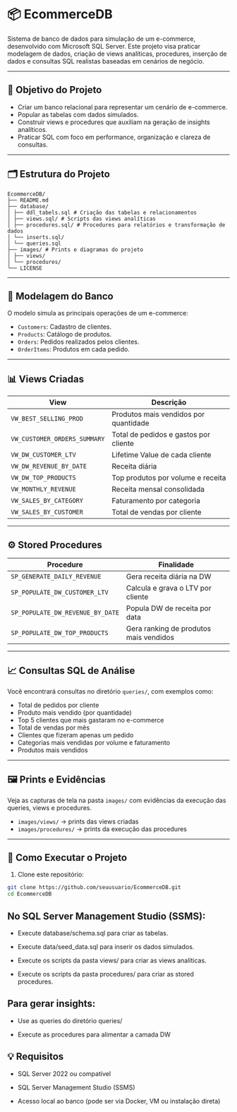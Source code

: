 # 📦 EcommerceDB

Sistema de banco de dados para simulação de um e-commerce, desenvolvido com Microsoft SQL Server. Este projeto visa praticar modelagem de dados, criação de views analíticas, procedures, inserção de dados e consultas SQL realistas baseadas em cenários de negócio.

---

## 🧠 Objetivo do Projeto

- Criar um banco relacional para representar um cenário de e-commerce.
- Popular as tabelas com dados simulados.
- Construir views e procedures que auxiliam na geração de insights analíticos.
- Praticar SQL com foco em performance, organização e clareza de consultas.

---

## 🗂 Estrutura do Projeto
```
EcommerceDB/
├── README.md
├── database/
│ ├── ddl_tabels.sql # Criação das tabelas e relacionamentos
│ ├── views.sql/ # Scripts das views analíticas
│ ├── procedures.sql/ # Procedures para relatórios e transformação de dados
│ └── inserts.sql/
│ └── queries.sql
├── images/ # Prints e diagramas do projeto
│ ├── views/
│ └── procedures/
└── LICENSE
```


---

## 🧱 Modelagem do Banco

O modelo simula as principais operações de um e-commerce:

- `Customers`: Cadastro de clientes.
- `Products`: Catálogo de produtos.
- `Orders`: Pedidos realizados pelos clientes.
- `OrderItems`: Produtos em cada pedido.

---

## 📊 Views Criadas

| View | Descrição |
|------|-----------|
| `VW_BEST_SELLING_PROD` | Produtos mais vendidos por quantidade |
| `VW_CUSTOMER_ORDERS_SUMMARY` | Total de pedidos e gastos por cliente |
| `VW_DW_CUSTOMER_LTV` | Lifetime Value de cada cliente |
| `VW_DW_REVENUE_BY_DATE` | Receita diária |
| `VW_DW_TOP_PRODUCTS` | Top produtos por volume e receita |
| `VW_MONTHLY_REVENUE` | Receita mensal consolidada |
| `VW_SALES_BY_CATEGORY` | Faturamento por categoria |
| `VW_SALES_BY_CUSTOMER` | Total de vendas por cliente |

---

## ⚙️ Stored Procedures

| Procedure | Finalidade |
|----------|-------------|
| `SP_GENERATE_DAILY_REVENUE` | Gera receita diária na DW |
| `SP_POPULATE_DW_CUSTOMER_LTV` | Calcula e grava o LTV por cliente |
| `SP_POPULATE_DW_REVENUE_BY_DATE` | Popula DW de receita por data |
| `SP_POPULATE_DW_TOP_PRODUCTS` | Gera ranking de produtos mais vendidos |

---

## 📈 Consultas SQL de Análise

Você encontrará consultas no diretório `queries/`, com exemplos como:

- Total de pedidos por cliente
- Produto mais vendido (por quantidade)
- Top 5 clientes que mais gastaram no e-commerce
- Total de vendas por mês
- Clientes que fizeram apenas um pedido
- Categorias mais vendidas por volume e faturamento
- Produtos mais vendidos

---

## 🖼 Prints e Evidências

Veja as capturas de tela na pasta `images/` com evidências da execução das queries, views e procedures.

- `images/views/` → prints das views criadas
- `images/procedures/` → prints da execução das procedures

---

## 🚀 Como Executar o Projeto

1. Clone este repositório:

```bash
git clone https://github.com/seuusuario/EcommerceDB.git
cd EcommerceDB
```
## No SQL Server Management Studio (SSMS):

- Execute database/schema.sql para criar as tabelas.

- Execute data/seed_data.sql para inserir os dados simulados.

- Execute os scripts da pasta views/ para criar as views analíticas.

- Execute os scripts da pasta procedures/ para criar as stored procedures.

## Para gerar insights:

- Use as queries do diretório queries/

- Execute as procedures para alimentar a camada DW

## 💡 Requisitos
- SQL Server 2022 ou compatível

- SQL Server Management Studio (SSMS)

- Acesso local ao banco (pode ser via Docker, VM ou instalação direta)







